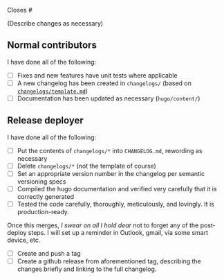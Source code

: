 Closes #

(Describe changes as necessary)

## Normal contributors

I have done all of the following:

- [ ] Fixes and new features have unit tests where applicable
- [ ] A new changelog has been created in `changelogs/` (based on
  [`changelogs/template.md`][1])
- [ ] Documentation has been updated as necessary (`hugo/content/`)

[1]: <https://github.com/uoregon-libraries/newspaper-curation-app/blob/main/changelogs/template.md>

## Release deployer

I have done all of the following:

- [ ] Put the contents of `changelogs/*` into `CHANGELOG.md`, rewording as
  necessary
- [ ] Delete `changelogs/*` (not the template of course)
- [ ] Set an appropriate version number in the changelog per semantic
  versioning specs
- [ ] Compiled the hugo documentation and verified very carefully that it is
  correctly generated
- [ ] Tested the code carefully, thoroughly, meticulously, and lovingly. It is
  production-ready.

Once this merges, *I swear on all I hold dear* not to forget any of the
post-deploy steps. I will set up a reminder in Outlook, gmail, via some smart
device, etc.

- [ ] Create and push a tag
- [ ] Create a github release from aforementioned tag, describing the changes
  briefly and linking to the full changelog.
